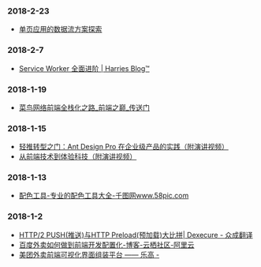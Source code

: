 ### 2018-2-23<br />
+ [单页应用的数据流方案探索](https://zhuanlan.zhihu.com/p/26426054)<br />

### 2018-2-7<br />
+ [Service Worker 全面进阶 | Harries Blog™](http://www.liuhaihua.cn/archives/454811.html)<br />

### 2018-1-19<br />
+ [菜鸟网络前端全栈化之路_前端之巅_传送门](http://chuansong.me/n/2146235952511)<br />

### 2018-1-15<br />
+ [轻推转型之门：Ant Design Pro 在企业级产品的实践（附演讲视频）](https://zhuanlan.zhihu.com/p/32771546)<br />
+ [从前端技术到体验科技（附演讲视频）](https://zhuanlan.zhihu.com/p/32782686)<br />

### 2018-1-13<br />
+ [配色工具-专业的配色工具大全-千图网www.58pic.com](http://www.58pic.com/peise/)<br />

### 2018-1-2<br />
+ [HTTP/2 PUSH(推送)与HTTP Preload(预加载)大比拼| Dexecure - 众成翻译](http://www.zcfy.cc/article/http-2-push-vs-http-preload-dexecure-4722.html?t=new)<br />
+ [百度外卖如何做到前端开发配置化-博客-云栖社区-阿里云](https://yq.aliyun.com/articles/112472)<br />
+ [美团外卖前端可视化界面组装平台 —— 乐高 -](https://tech.meituan.com/waimai-lego.html)<br />